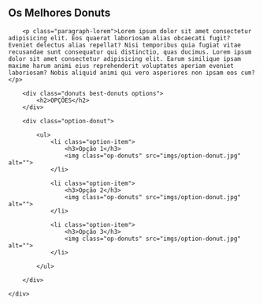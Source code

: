 <!DOCTYPE html>
<html lang= "pt-BR">
    <head>
       <meta charset= "UTF-8"> 
       <meta name= "viewport" content= "width=devic-width initial-scale=1.0"> 
        <link rel="shortcut icon" href="site.png" type="image/x=icon">
       <title> Donuts </title>
    </head>
<div class="donuts best-donuts">
            <h2>Os Melhores Donuts</h2>
        </div>

        <p class="paragraph-lorem">Lorem ipsum dolor sit amet consectetur adipisicing elit. Eos quaerat laboriosam alias obcaecati fugit? Eveniet delectus alias repellat? Nisi temporibus quia fugiat vitae recusandae sunt consequatur qui distinctio, quas ducimus. Lorem ipsum dolor sit amet consectetur adipisicing elit. Earum similique ipsam maxime harum animi eius reprehenderit voluptates aperiam eveniet laboriosam? Nobis aliquid animi qui vero asperiores non ipsam eos cum?</p>

        <div class="donuts best-donuts options">
            <h2>OPÇÕES</h2>
        </div>

        <div class="option-donut">

            <ul>
                <li class="option-item">
                    <h3>Opção 1</h3>
                    <img class="op-donuts" src="imgs/option-donut.jpg" alt="">
                </li>
                
                <li class="option-item">
                    <h3>Opção 2</h3>
                    <img class="op-donuts" src="imgs/option-donut.jpg" alt="">
                </li>

                <li class="option-item">
                    <h3>Opção 3</h3>
                    <img class="op-donuts" src="imgs/option-donut.jpg" alt="">
                </li>

            </ul>

        </div>

    </div>

</body>
</html>
